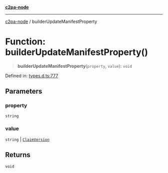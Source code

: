 [**c2pa-node**](../README.md)

***

[c2pa-node](../README.md) / builderUpdateManifestProperty

# Function: builderUpdateManifestProperty()

> **builderUpdateManifestProperty**(`property`, `value`): `void`

Defined in: [types.d.ts:777](https://github.com/contentauth/c2pa-node-v2/blob/89b34f9846b48a2d62e217587555c0cf0305136a/js-src/types.d.ts#L777)

## Parameters

### property

`string`

### value

`string` | [`ClaimVersion`](../type-aliases/ClaimVersion.md)

## Returns

`void`
